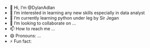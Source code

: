 - 👋 Hi, I’m @DylanAdlan
- 👀 I’m interested in learning any new skills especially in data analyst
- 🌱 I’m currently learning python under Ieg by Sir Jegan
- 💞️ I’m looking to collaborate on ...
- 📫 How to reach me ...
- 😄 Pronouns: ...
- ⚡ Fun fact: 

<!---
DylanAdlan/DylanAdlan is a ✨ special ✨ repository because its `README.md` (this file) appears on your GitHub profile.
You can click the Preview link to take a look at your changes.
--->
